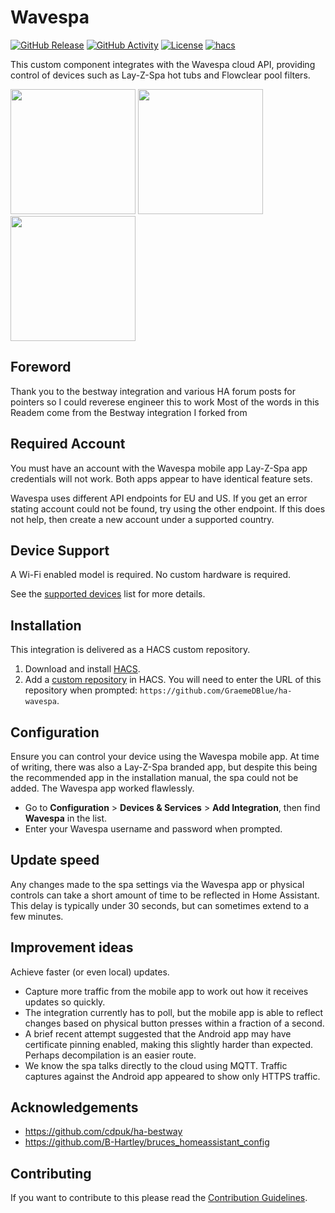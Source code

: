 # Wavespa

[![GitHub Release][releases-shield]][releases]
[![GitHub Activity][commits-shield]][commits]
[![License][license-shield]](LICENSE)
[![hacs][hacsbadge]][hacs]

This custom component integrates with the Wavespa cloud API, providing control of devices such as Lay-Z-Spa hot tubs and Flowclear pool filters.

<p float="left">
  <img src="images/demo-thermostat.png" width="200" />
  <img src="images/demo-controls.png" width="200" />
  <img src="images/demo-diagnostic.png" width="200" />
</p>

## Foreword

Thank you to the bestway integration and various HA forum posts for pointers so I could reverese engineer this to work
Most of the words in this Readem come from the Bestway integration I forked from 

## Required Account

You must have an account with the Wavespa mobile app Lay-Z-Spa app credentials will not work. Both apps appear to have identical feature sets.

Wavespa uses different API endpoints for EU and US. If you get an error stating account could not be found, try using the other endpoint. If this does not help, then create a new account under a supported country.

## Device Support

A Wi-Fi enabled model is required. No custom hardware is required.

See the [supported devices](docs/supported-devices.md) list for more details.

## Installation

This integration is delivered as a HACS custom repository.

1. Download and install [HACS][hacs-download].
2. Add a [custom repository][hacs-custom] in HACS. You will need to enter the URL of this repository when prompted: `https://github.com/GraemeDBlue/ha-wavespa`.

## Configuration

Ensure you can control your device using the Wavespa mobile app. At time of writing, there was also a Lay-Z-Spa branded app, but despite this being the recommended app in the installation manual, the spa could not be added. The Wavespa app worked flawlessly.

- Go to **Configuration** > **Devices & Services** > **Add Integration**, then find **Wavespa** in the list.
- Enter your Wavespa username and password when prompted.

## Update speed

Any changes made to the spa settings via the Wavespa app or physical controls can take a short amount of time to be reflected in Home Assistant. This delay is typically under 30 seconds, but can sometimes extend to a few minutes.

## Improvement ideas

Achieve faster (or even local) updates.

- Capture more traffic from the mobile app to work out how it receives updates so quickly.
- The integration currently has to poll, but the mobile app is able to reflect changes based on physical button presses within a fraction of a second.
- A brief recent attempt suggested that the Android app may have certificate pinning enabled, making this slightly harder than expected. Perhaps decompilation is an easier route.
- We know the spa talks directly to the cloud using MQTT. Traffic captures against the Android app appeared to show only HTTPS traffic.

## Acknowledgements

- https://github.com/cdpuk/ha-bestway
- https://github.com/B-Hartley/bruces_homeassistant_config

## Contributing

If you want to contribute to this please read the [Contribution Guidelines](CONTRIBUTING.md).

[commits-shield]: https://img.shields.io/github/commit-activity/y/GraemeDBlue/ha-wavespa.svg?style=for-the-badge
[commits]: https://github.com/GraemeDBlue/ha-wavespa/commits/main
[hacs]: https://github.com/custom-components/hacs
[hacsbadge]: https://img.shields.io/badge/HACS-Custom-orange.svg?style=for-the-badge
[license-shield]: https://img.shields.io/github/license/GraemeDBlue/ha-wavespa.svg?style=for-the-badge
[releases-shield]: https://img.shields.io/github/release/GraemeDBlue/ha-wavespa.svg?style=for-the-badge
[releases]: https://github.com/GraemeDBlue/ha-wavespa/releases
[hacs-download]: https://hacs.xyz/docs/setup/download
[hacs-custom]: https://hacs.xyz/docs/faq/custom_repositories
